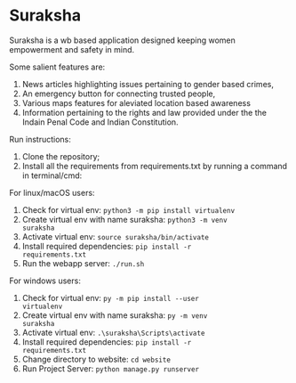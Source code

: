 # Suraksha
Suraksha is a wb based application designed keeping women empowerment and safety in mind. 

Some salient features are:
1. News articles highlighting issues pertaining to gender based crimes, 
2. An emergency button for connecting trusted people, 
3. Various maps features for aleviated location based awareness 
4. Information pertaining to the rights and law provided under the the Indain Penal Code and Indian Constitution.

Run instructions:
1. Clone the repository;
2. Install all the requirements from requirements.txt by running a command in terminal/cmd: 


For linux/macOS users:
1) Check for virtual env:
<code>python3 -m pip install virtualenv </code>
2) Create virtual env with name suraksha:
<code>python3 -m venv suraksha</code>
3) Activate virtual env:
<code>source suraksha/bin/activate</code>
4) Install required dependencies:
<code>pip install -r requirements.txt</code>
5) Run the webapp server:
<code>./run.sh </code>

For windows users:
1) Check for virtual env:
<code>py -m pip install --user virtualenv</code>
2) Create virtual env with name suraksha:
<code>py -m venv suraksha</code>
3) Activate virtual env:
<code>.\suraksha\Scripts\activate</code>
4) Install required dependencies:
<code>pip install -r requirements.txt</code>
5) Change directory to website:
<code>cd website</code>
6) Run Project Server:
<code>python manage.py runserver</code>
